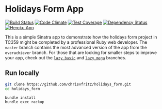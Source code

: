 # Holidays Form App

[![Build Status](https://travis-ci.org/chrisvfritz/holidays_form.svg)](https://travis-ci.org/chrisvfritz/holidays_form) [![Code Climate](https://codeclimate.com/github/chrisvfritz/holidays_form/badges/gpa.svg)](https://codeclimate.com/github/chrisvfritz/holidays_form) [![Test Coverage](https://codeclimate.com/github/chrisvfritz/holidays_form/badges/coverage.svg)](https://codeclimate.com/github/chrisvfritz/holidays_form) [![Dependency Status](https://gemnasium.com/chrisvfritz/holidays_form.svg)](https://gemnasium.com/chrisvfritz/holidays_form) [![Heroku App](https://img.shields.io/badge/heroku-tc359--holidays--form-brightgreen.svg?style=flat)](http://tc359-holidays-form.herokuapp.com/)

This is a simple Sinatra app to demonstrate how the holidays form project in TC359 might be completed by a professional Ruby web developer. The `master` branch contains the most advanced version of the app from the `overachiever` branch. For those that are looking for smaller steps to improve your app, check out the [`lazy_basic`](https://github.com/chrisvfritz/holidays_form/tree/lazy_basic) and [`lazy_mega`]() branches.

## Run locally

``` bash
git clone https://github.com/chrisvfritz/holidays_form.git
cd holidays_form
```

``` bash
bundle install
bundle exec rackup
```
